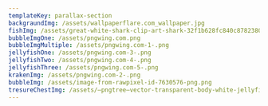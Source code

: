 ```yaml
---
templateKey: parallax-section
backgraundImg: /assets/wallpaperflare.com_wallpaper.jpg
fishImg: /assets/great-white-shark-clip-art-shark-32f1b628fc840c8782380ca689866ead.png
bubbleImgOne: /assets/pngwing.com.png
bubbleImgMultiple: /assets/pngwing.com-1-.png
jellyfishOne: /assets/pngwing.com-3-.png
jellyfishTwo: /assets/pngwing.com-4-.png
jellyfishThree: /assets/pngwing.com-5-.png
krakenImg: /assets/pngwing.com-2-.png
bubbleImg: /assets/image-from-rawpixel-id-7630576-png.png
tresureChestImg: /assets/—pngtree—vector-transparent-body-white-jellyfish_7784568.png
---
```

